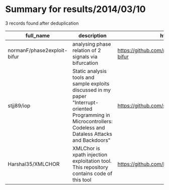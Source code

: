 
# Summary for results/2014/03/10
    
3 records found after deduplication

| full_name | description | html_url | matched_list | matched_count | pushed_at | size | stargazers_count | language | forks_count | vul_ids |
|-----------------------------|-------------------------------------------------------------------------------------------------------------------------------------------------------------------|------------------------------------------------|----------------|-----------------|---------------------------|--------|--------------------|------------|---------------|-----------|
| normanF/phase2exploit-bifur | analysing phase relation of 2 signals via bifurcation | https://github.com/normanF/phase2exploit-bifur | ['exploit'] | 1 | 2014-03-10 15:00:12+00:00 | 188 | 0 | Matlab | 0 | [] |
| stjj89/iop | Static analysis tools and sample exploits discussed in my paper "Interrupt-oriented Programming in Microcontrollers: Codeless and Dataless Attacks and Backdoors" | https://github.com/stjj89/iop | ['exploit'] | 1 | 2014-03-10 22:20:23+00:00 | 392 | 3 | Python | 1 | [] |
| Harshal35/XMLCHOR | XMLChor is xpath injection exploitation tool. This repository contains code of this tool | https://github.com/Harshal35/XMLCHOR | ['exploit'] | 1 | 2014-03-10 15:26:50+00:00 | 120 | 3 | Python | 0 | [] |
